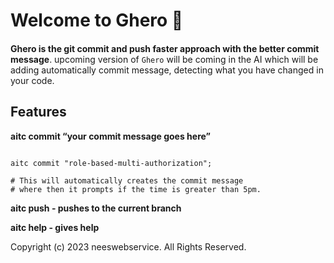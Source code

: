 # Welcome to Ghero 🚀

####

**Ghero is the git commit and push faster approach with the better commit message**. upcoming version of `Ghero` will be coming in the AI which will be adding automatically commit message, detecting what you have changed in your code.

## Features

**aitc commit “your commit message goes here”**

```shell

aitc commit "role-based-multi-authorization";

# This will automatically creates the commit message
# where then it prompts if the time is greater than 5pm.
```

**aitc push - pushes to the current branch**

**aitc help - gives help**

Copyright (c) 2023 neeswebservice. All Rights Reserved.
